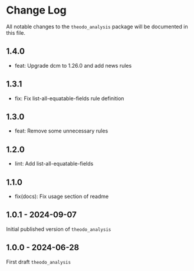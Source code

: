 # Change Log

All notable changes to the `theodo_analysis` package will be documented in this file.

## 1.4.0

- feat: Upgrade dcm to 1.26.0 and add news rules

## 1.3.1

- fix: Fix list-all-equatable-fields rule definition

## 1.3.0

- feat: Remove some unnecessary rules

## 1.2.0

- lint: Add list-all-equatable-fields

## 1.1.0

- fix(docs): Fix usage section of readme

## 1.0.1 - 2024-09-07

Initial published version of `theodo_analysis`

## 1.0.0 - 2024-06-28

First draft `theodo_analysis`
